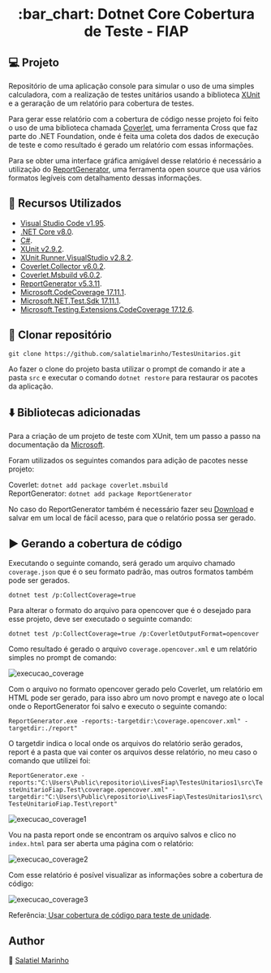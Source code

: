 <h1 align="center">:bar_chart: Dotnet Core Cobertura de Teste - FIAP</h1>

## :computer: Projeto

Repositório de uma aplicação console para simular o uso de uma simples calculadora, com a realização de testes unitários usando a biblioteca [XUnit](https://xunit.net/) 
e a geraração de um relatório para cobertura de testes.

Para gerar esse relatório com a cobertura de código nesse projeto foi feito o uso de uma biblioteca chamada [Coverlet](https://github.com/coverlet-coverage/coverlet), 
uma ferramenta Cross que faz parte do .NET Foundation, onde é feita uma coleta dos dados de execução de teste 
e como resultado é gerado um relatório com essas informações.

Para se obter uma interface gráfica amigável desse relatório é necessário a utilização do [ReportGenerator](https://github.com/danielpalme/ReportGenerator), 
uma ferramenta open source que usa vários formatos legíveis com detalhamento dessas informações.

## :wrench: Recursos Utilizados

- [Visual Studio Code v1.95](https://code.visualstudio.com/).
- [.NET Core v8.0](https://dotnet.microsoft.com/download/dotnet/8.0).
- [C#](https://code.visualstudio.com/).
- [XUnit v2.9.2](https://xunit.net/).
- [XUnit.Runner.VisualStudio v2.8.2](https://xunit.net/).
- [Coverlet.Collector v6.0.2](https://github.com/coverlet-coverage/coverlet).
- [Coverlet.Msbuild v6.0.2](https://github.com/coverlet-coverage/coverlet).
- [ReportGenerator v5.3.11](https://github.com/danielpalme/ReportGenerator).
- [Microsoft.CodeCoverage 17.11.1](https://github.com/microsoft/vstest).
- [Microsoft.NET.Test.Sdk 17.11.1](https://github.com/microsoft/vstest).
- [Microsoft.Testing.Extensions.CodeCoverage 17.12.6](https://github.com/microsoft/codecoverage).


## :floppy_disk: Clonar repositório

```git clone https://github.com/salatielmarinho/TestesUnitarios.git```

Ao fazer o clone do projeto basta utilizar o prompt de comando ir ate a pasta ``` src ``` e executar o comando ``` dotnet restore ``` para restaurar os pacotes da aplicação.  

## :arrow_down: Bibliotecas adicionadas

Para a criação de um projeto de teste com XUnit, tem um passo a passo na documentação da [Microsoft](https://docs.microsoft.com/pt-br/dotnet/core/testing/unit-testing-with-dotnet-test).

Foram utilizados os seguintes comandos para adição de pacotes nesse projeto:

Coverlet: ```dotnet add package coverlet.msbuild```
<br/>
ReportGenerator: ```dotnet add package ReportGenerator```

No caso do ReportGenerator também é necessário fazer seu [Download](https://github.com/danielpalme/ReportGenerator/releases) e salvar em um local de fácil acesso,
para que o relatório possa ser gerado.

## :arrow_forward: Gerando a cobertura de código

Executando o seguinte comando, será gerado um arquivo chamado ```coverage.json``` que é o seu formato padrão, 
mas outros formatos também pode ser gerados.  

```dotnet test /p:CollectCoverage=true```

Para alterar o formato do arquivo para opencover que é o desejado para esse projeto, deve ser executado o seguinte comando:

```dotnet test /p:CollectCoverage=true /p:CoverletOutputFormat=opencover```

Como resultado é gerado o arquivo ```coverage.opencover.xml``` e um relatório simples no prompt de comando:

![execucao_coverage](https://github.com/salatielmarinho/TestesUnitarios/blob/main/assets/Execucao_Coverage.png)

Com o arquivo no formato opencover gerado pelo Coverlet, um relatório em HTML pode ser gerado, 
para isso abro um novo prompt e navego ate o local onde o ReportGenerator foi salvo e executo o seguinte comando:

```ReportGenerator.exe -reports:-targetdir:\coverage.opencover.xml" -targetdir:./report"```

O targetdir indica o local onde os arquivos do relatório serão gerados, report é a pasta que vai conter os arquivos desse relatório, 
no meu caso o comando que utilizei foi:

```ReportGenerator.exe -reports:"C:\Users\Public\repositorio\LivesFiap\TestesUnitarios1\src\TesteUnitarioFiap.Test\coverage.opencover.xml" -targetdir:"C:\Users\Public\repositorio\LivesFiap\TestesUnitarios1\src\TesteUnitarioFiap.Test\report"```

![execucao_coverage1](https://github.com/salatielmarinho/TestesUnitarios/blob/main/assets/Execucao_Coverage1.png)

Vou na pasta report onde se encontram os arquivo salvos e clico no ```index.html``` para ser aberta uma página com o relatório:

![execucao_coverage2](https://github.com/salatielmarinho/TestesUnitarios/blob/main/assets/Execucao_Coverage2.png)

Com esse relatório é posível visualizar as informações sobre a cobertura de código:

![execucao_coverage3](https://github.com/salatielmarinho/TestesUnitarios/blob/main/assets/Execucao_Coverage3.png)

Referência:[ Usar cobertura de código para teste de unidade](https://docs.microsoft.com/pt-br/dotnet/core/testing/unit-testing-code-coverage?tabs=windows).

## Author

:boy: [Salatiel Marinho](https://github.com/salatielmarinho)

